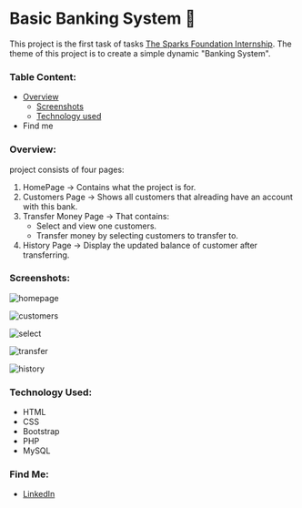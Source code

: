 # Basic Banking System :bank:
This project is the first task of tasks [The Sparks Foundation Internship](https://www.thesparksfoundationsingapore.org/).
The theme of this project is to create a simple dynamic "Banking System". 
### Table Content:
- [Overview](https://github.com/asmaaraafat27/Basic-Banking-System/blob/main/README.md#overview)
   - [Screenshots](https://github.com/asmaaraafat27/Basic-Banking-System/blob/main/README.md#screenshots)
   - [Technology used](https://github.com/asmaaraafat27/Basic-Banking-System#technology-used)
- Find me

### Overview:
project consists of four pages:
1. HomePage -> Contains what the project is for.
2. Customers Page -> Shows all customers that alreading have an account with this bank.
3. Transfer Money Page -> That contains:
    - Select and view one customers.
    - Transfer money by selecting customers to transfer to.
4. History Page -> Display the updated balance of customer after transferring.

### Screenshots:
![homepage](https://user-images.githubusercontent.com/89736386/208203087-41300538-4126-4124-9f5f-d8ad49a65711.jpg)

![customers](https://user-images.githubusercontent.com/89736386/208203114-0b392998-7b5c-4bce-a61a-ce114bcf1e8e.jpg)

![select](https://user-images.githubusercontent.com/89736386/208203128-526aa45e-1768-4e4e-82a1-9d0fd36c2f44.jpg)

![transfer](https://user-images.githubusercontent.com/89736386/208203167-2900e7bc-8e7d-427a-811a-dd98790292dd.jpg)

![history](https://user-images.githubusercontent.com/89736386/208203192-40c0e6fe-1156-4ffd-98b9-c329b09a90a7.jpg)


### Technology Used:
- HTML
- CSS
- Bootstrap
- PHP
- MySQL

### Find Me:
- [LinkedIn](https://www.linkedin.com/in/asmaaraafat/)
